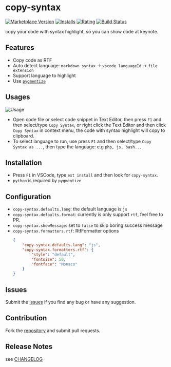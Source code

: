 # copy-syntax

[![Marketplace Version](http://vsmarketplacebadge.apphb.com/version/atian25.copy-syntax.svg)](https://marketplace.visualstudio.com/items?itemName=atian25.copy-syntax)
[![Installs](http://vsmarketplacebadge.apphb.com/installs/atian25.copy-syntax.svg)](https://marketplace.visualstudio.com/items?itemName=atian25.copy-syntax) 
[![Rating](http://vsmarketplacebadge.apphb.com/rating/atian25.copy-syntax.svg)](https://marketplace.visualstudio.com/items?itemName=atian25.copy-syntax)
[![Build Status](https://travis-ci.org/atian25/copy-syntax.svg?branch=master)](https://travis-ci.org/atian25/vscode-copy-syntax)

copy your code with syntax highlight, so you can show code at keynote.

## Features

  - Copy code as RTF
  - Auto detect language: `markdown syntax` -> `vscode languageId` -> `file extension`
  - Support language to highlight
  - Use [`pygmentize`](http://pygments.org/docs/cmdline/)

## Usages

![Usage](https://github.com/atian25/vscode-copy-syntax/raw/master/usage.gif)

  - Open code file or select code snippet in Text Editor, then press `F1` and then select/type `Copy Syntax`, or right click the Text Editor and then click `Copy Syntax` in context menu, the code with syntax highlight will copy to clipboard.
  - To select language to run, use press `F1` and then select/type `Copy Syntax as ...`, then type the language: e.g `php, js, bash...`

## Installation

- Press `F1` in VSCode, type `ext install` and then look for `copy-syntax`.
- `python` is required by `pygmentize`

## Configuration

  - `copy-syntax.defaults.lang`: the default language is `js`
  - `copy-syntax.defaults.format`: currently is only support `rtf`, feel free to PR.
  - `copy-syntax.showMessage`: set to `false` to skip boring success message
  - `copy-syntax.formatters.rtf`: RtfFormatter options
    ```json
    {
        "copy-syntax.defaults.lang": "js",
        "copy-syntax.formatters.rtf": {
            "style": "default",
            "fontsize": 50,
            "fontface": "Monaco"
        }
    }
    ```

## Issues
Submit the [issues](https://github.com/atian25/vscode-copy-syntax/issues) if you find any bug or have any suggestion.

## Contribution
Fork the [repository](https://github.com/atian25/vscode-copy-syntax) and submit pull requests.

## Release Notes
see [CHANGELOG](https://github.com/atian25/vscode-copy-syntax/blob/master/CHANGELOG.md)